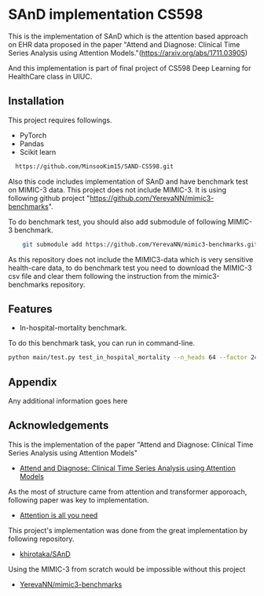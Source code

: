 
# SAnD implementation CS598

This is the implementation of SAnD which is the attention based approach on EHR data proposed in the paper "Attend and Diagnose: Clinical Time Series Analysis using Attention Models."(https://arxiv.org/abs/1711.03905)

And this implementation is part of final project of CS598 Deep Learning for HealthCare class in UIUC.


## Installation

This project requires followings.

- PyTorch
- Pandas
- Scikit learn

```bash
  https://github.com/MinsooKim15/SAND-CS598.git
```

Also this code includes implementation of SAnD and have benchmark test on MIMIC-3 data. This project does not include MIMIC-3. It is using following github project "https://github.com/YerevaNN/mimic3-benchmarks".

To do benchmark test, you should also add submodule of following MIMIC-3 benchmark.

```bash
    git submodule add https://github.com/YerevaNN/mimic3-benchmarks.git
```

As this repository does not include the MIMIC3-data which is very sensitive health-care data, to do benchmark test you need to download the MIMIC-3 csv file and clear them following the instruction from the mimic3-benchmarks repository.
## Features

- In-hospital-mortality benchmark.

To do this benchmark task, you can run in command-line.

```bash
python main/test.py test_in_hospital_mortality --n_heads 64 --factor 24 --num_class 3 --num_layers 6 --learning_rate 0.001
```


## Appendix

Any additional information goes here


## Acknowledgements
This is the implementation of the paper "Attend and Diagnose: Clinical Time Series Analysis using Attention Models"
 - [Attend and Diagnose: Clinical Time Series Analysis using Attention Models](https://arxiv.org/abs/1711.03905)

As the most of structure came from attention and transformer apporoach, following paper was key to implementation.
 - [Attention is all you need](https://arxiv.org/abs/1706.03762)


This project's implementation was done from the great implementation by following repository. 
 - [khirotaka/SAnD](https://github.com/khirotaka/SAnD)


Using the MIMIC-3 from scratch would be impossible without this project 
 - [YerevaNN/mimic3-benchmarks](https://github.com/YerevaNN/mimic3-benchmarks)

